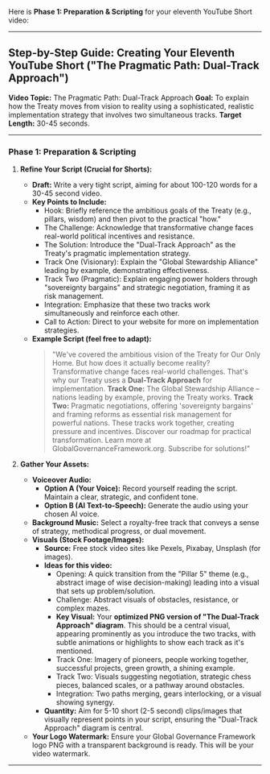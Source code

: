 Here is **Phase 1: Preparation & Scripting** for your eleventh YouTube Short video:

---

## Step-by-Step Guide: Creating Your Eleventh YouTube Short ("The Pragmatic Path: Dual-Track Approach")

**Video Topic:** The Pragmatic Path: Dual-Track Approach
**Goal:** To explain how the Treaty moves from vision to reality using a sophisticated, realistic implementation strategy that involves two simultaneous tracks.
**Target Length:** 30-45 seconds.

---

### **Phase 1: Preparation & Scripting**

1.  **Refine Your Script (Crucial for Shorts):**
    * **Draft:** Write a very tight script, aiming for about 100-120 words for a 30-45 second video.
    * **Key Points to Include:**
        * Hook: Briefly reference the ambitious goals of the Treaty (e.g., pillars, wisdom) and then pivot to the practical "how."
        * The Challenge: Acknowledge that transformative change faces real-world political incentives and resistance.
        * The Solution: Introduce the "Dual-Track Approach" as the Treaty's pragmatic implementation strategy.
        * Track One (Visionary): Explain the "Global Stewardship Alliance" leading by example, demonstrating effectiveness.
        * Track Two (Pragmatic): Explain engaging power holders through "sovereignty bargains" and strategic negotiation, framing it as risk management.
        * Integration: Emphasize that these two tracks work simultaneously and reinforce each other.
        * Call to Action: Direct to your website for more on implementation strategies.
    * **Example Script (feel free to adapt):**
        >   "We've covered the ambitious vision of the Treaty for Our Only Home. But how does it actually become reality?
        >   Transformative change faces real-world challenges. That's why our Treaty uses a **Dual-Track Approach** for implementation.
        >   **Track One:** The Global Stewardship Alliance – nations leading by example, proving the Treaty works.
        >   **Track Two:** Pragmatic negotiations, offering 'sovereignty bargains' and framing reforms as essential risk management for powerful nations.
        >   These tracks work together, creating pressure and incentives. Discover our roadmap for practical transformation.
        >   Learn more at GlobalGovernanceFramework.org. Subscribe for solutions!"

2.  **Gather Your Assets:**
    * **Voiceover Audio:**
        * **Option A (Your Voice):** Record yourself reading the script. Maintain a clear, strategic, and confident tone.
        * **Option B (AI Text-to-Speech):** Generate the audio using your chosen AI voice.
    * **Background Music:** Select a royalty-free track that conveys a sense of strategy, methodical progress, or dual movement.
    * **Visuals (Stock Footage/Images):**
        * **Source:** Free stock video sites like Pexels, Pixabay, Unsplash (for images).
        * **Ideas for this video:**
            * Opening: A quick transition from the "Pillar 5" theme (e.g., abstract image of wise decision-making) leading into a visual that sets up problem/solution.
            * Challenge: Abstract visuals of obstacles, resistance, or complex mazes.
            * **Key Visual:** Your **optimized PNG version of "The Dual-Track Approach" diagram**. This should be a central visual, appearing prominently as you introduce the two tracks, with subtle animations or highlights to show each track as it's mentioned.
            * Track One: Imagery of pioneers, people working together, successful projects, green growth, a shining example.
            * Track Two: Visuals suggesting negotiation, strategic chess pieces, balanced scales, or a pathway around obstacles.
            * Integration: Two paths merging, gears interlocking, or a visual showing synergy.
        * **Quantity:** Aim for 5-10 short (2-5 second) clips/images that visually represent points in your script, ensuring the "Dual-Track Approach" diagram is central.
    * **Your Logo Watermark:** Ensure your Global Governance Framework logo PNG with a transparent background is ready. This will be your video watermark.

---
